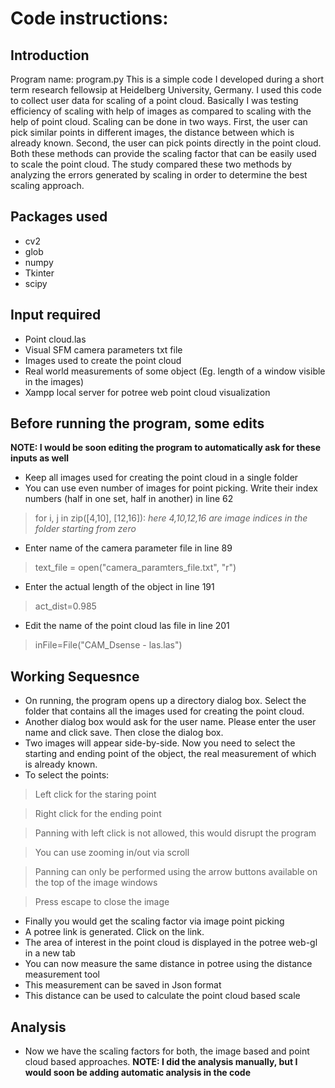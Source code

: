 # Code instructions:
## Introduction
Program name: program.py
This is a simple code I developed during a short term research fellowsip at Heidelberg University, Germany. I used this code to collect user data for scaling of a point cloud. Basically I was testing efficiency of scaling with help of images as compared to scaling with the help of point cloud. 
Scaling can be done in two ways. First, the user can pick similar points in different images, the distance between which is already known. Second, the user can pick points directly in the point cloud. Both these methods can provide the scaling factor that can be easily used to scale the point cloud. The study compared these two methods by analyzing the errors generated by scaling in order to determine the best scaling approach.

## Packages used
- cv2
- glob
- numpy
- Tkinter
- scipy

## Input required
- Point cloud.las
- Visual SFM camera parameters txt file
- Images used to create the point cloud
- Real world measurements of some object (Eg. length of a window visible in the images)
- Xampp local server for potree web point cloud visualization

## Before running the program, some edits
**NOTE: I would be soon editing the program to automatically ask for these inputs as well**
- Keep all images used for creating the point cloud in a single folder
- You can use even number of images for point picking. Write their index numbers (half in one set, half in another) in line 62
> for i, j in zip([4,10], [12,16]): *here 4,10,12,16 are image indices in the folder starting from zero*
- Enter name of the camera parameter file in line 89
> text_file = open("camera_paramters_file.txt", "r")
- Enter the actual length of the object in line 191
> act_dist=0.985
- Edit the name of the point cloud las file in line 201
> inFile=File("CAM_Dsense - las.las")

## Working Sequesnce
- On running, the program opens up a directory dialog box. Select the folder that contains all the images used for creating the point cloud. 
- Another dialog box would ask for the user name. Please enter the user name and click save. Then close the dialog box.
- Two images will appear side-by-side. Now you need to select the starting and ending point of the object, the real measurement of which is already known.
- To select the points:
> Left click for the staring point

> Right click for the ending point

> Panning with left click is not allowed, this would disrupt the program

> You can use zooming in/out via scroll

> Panning can only be performed using the arrow buttons available on the top of the image windows

> Press escape to close the image

- Finally you would get the scaling factor via image point picking
- A potree link is generated. Click on the link.
- The area of interest in the point cloud is displayed in the potree web-gl in a new tab
- You can now measure the same distance in potree using the distance measurement tool
- This measurement can be saved in Json format
- This distance can be used to calculate the point cloud based scale

## Analysis
- Now we have the scaling factors for both, the image based and point cloud based approaches.
**NOTE: I did the analysis manually, but I would soon be adding automatic analysis in the code**
